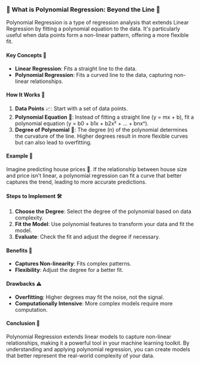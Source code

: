 ### 🌟 What is Polynomial Regression: Beyond the Line 🌟

Polynomial Regression is a type of regression analysis that extends Linear Regression by fitting a polynomial equation to the data. It's particularly useful when data points form a non-linear pattern, offering a more flexible fit.

#### Key Concepts 🧠
- **Linear Regression**: Fits a straight line to the data.
- **Polynomial Regression**: Fits a curved line to the data, capturing non-linear relationships.

#### How It Works 🚀
1. **Data Points** 📈: Start with a set of data points.
2. **Polynomial Equation** 📐: Instead of fitting a straight line (y = mx + b), fit a polynomial equation (y = b0 + b1x + b2x² + ... + bnxⁿ).
3. **Degree of Polynomial** 🔢: The degree (n) of the polynomial determines the curvature of the line. Higher degrees result in more flexible curves but can also lead to overfitting.

#### Example 🍎
Imagine predicting house prices 🏡. If the relationship between house size and price isn't linear, a polynomial regression can fit a curve that better captures the trend, leading to more accurate predictions.

#### Steps to Implement 🛠️
1. **Choose the Degree**: Select the degree of the polynomial based on data complexity.
2. **Fit the Model**: Use polynomial features to transform your data and fit the model.
3. **Evaluate**: Check the fit and adjust the degree if necessary.

#### Benefits 🌟
- **Captures Non-linearity**: Fits complex patterns.
- **Flexibility**: Adjust the degree for a better fit.

#### Drawbacks ⚠️
- **Overfitting**: Higher degrees may fit the noise, not the signal.
- **Computationally Intensive**: More complex models require more computation.

#### Conclusion 🎯
Polynomial Regression extends linear models to capture non-linear relationships, making it a powerful tool in your machine learning toolkit. By understanding and applying polynomial regression, you can create models that better represent the real-world complexity of your data.
